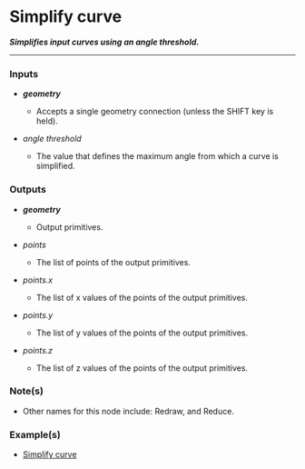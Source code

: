 # Simplify curve

**_Simplifies input curves using an angle threshold._**

---


### Inputs

* **_geometry_**

  * Accepts a single geometry connection (unless the SHIFT key is held).

* _angle threshold_

  * The value that defines the maximum angle from which a curve is simplified.


### Outputs

* **_geometry_**

  * Output primitives.

* _points_

  * The list of points of the output primitives.

* _points.x_

  * The list of x values of the points of the output primitives.

* _points.y_

  * The list of y values of the points of the output primitives.

* _points.z_

  * The list of z values of the points of the output primitives.


### Note(s)

* Other names for this node include: Redraw, and Reduce.


### Example(s)

* <a href="https://creator.trimble.com/graph?assetURI=whp:602011e5-001e-49a2-abab-2b0af58c58fd&version=latest" target="_blank">Simplify curve</a>